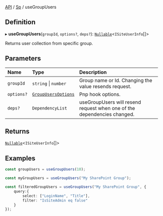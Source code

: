 [API](API/index.md) / [Sp](API/index.md#sp) / useGroupUsers

## Definition

▸ **useGroupUsers**(`groupId`, `options?`, `deps?`): [`Nullable`](NullableT.md#nullable)<`ISiteUserInfo`[]\>

Returns user collection from specific group.

## Parameters

| Name | Type | Description |
| :------ | :------ | :------ |
| `groupId` | `string` \| `number` | Group name or Id. Changing the value resends request. |
| `options?` | [`GroupUsersOptions`](GroupUsersOptions.md) | Pnp hook options. |
| `deps?` | `DependencyList` | useGroupUsers will resend request when one of the dependencies changed. |

## Returns

[`Nullable`](NullableT.md#nullable)<`ISiteUserInfo`[]\>

## Examples

```typescript
const groupUsers = useGroupUsers(10);

const myGroupUsers = useGroupUsers("My SharePoint Group");

const filteredGroupUsers = useGroupUsers("My SharePoint Group", {
	query:{
		select: ["LoginName", "Title"],
		filter: "IsSiteAdmin eq false"
	}
});
```
